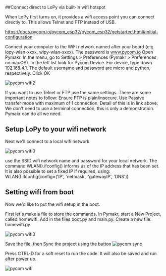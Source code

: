 ##Connect direct to LoPy via built-in wifi hotspot

When LoPy first turns on, it provides a wifi access point you can connect directly to.  This allows Telnet and FTP instead of USB.

https://docs.pycom.io/pycom_esp32/pycom_esp32/getstarted.html#initial-configuration

Connect your computer to the WiFi network named after your board (e.g. lopy-wlan-xxxx, wipy-wlan-xxxx). The password is www.pycom.io
Open Pymakr.
In the menu, go to Settings > Preferences (Pymakr > Preferences on macOS).
In the left list look for Pycom Device.
For device, type down 192.168.4.1. The default username and password are micro and python, respectively.
Click OK

![pycom wifi2](https://cloud.githubusercontent.com/assets/22086010/22530879/b706cbd0-e942-11e6-834b-07a59a1a17ff.png)

If you want to use Telnet or FTP use the same settings.  There are some important notes to follow:  Ensure FTP is plain/insecure.  Use Passive transfer mode with maximum of 1 connection.  Detail of this is in link above.  We don't need to use a terminal connection, this is only a demonstration.  Pymakr can do all we need.

##  Setup LoPy to your wifi network

Next we'll connect to a local wifi network.

![pycom wifi0](https://cloud.githubusercontent.com/assets/22086010/22532084/ef50f298-e949-11e6-826c-83ce3dd58db8.png)

use the SSID wifi network name and password for your local network.
The command WLAN().ifconfig() informs us of the IP address that has been set.  It is also possible to set a fixed IP if required, using:  WLAN().ifconfig(config=('IP', 'netmask', 'gatewayIP', 'DNS'))

## Setting wifi from boot

Now we'd like to put the wifi setup in the boot.

First let's make a file to store the commands.  In Pymakr, start a New Project, called homewifi.  Add in the files boot.py and main.py.
Create a new file:  homewifi.py

![pycom wifi3](https://cloud.githubusercontent.com/assets/22086010/22532405/ca270d20-e94b-11e6-9fbf-3ecc20ec4b16.png)

Save the file, then Sync the project using the button  ![pycom sync](https://cloud.githubusercontent.com/assets/22086010/22532452/046d398c-e94c-11e6-9d42-430064f33c67.PNG)

Press CTRL-D for a soft reset to run the code.  It will also be saved and run after power up.

![pycom wifi](https://cloud.githubusercontent.com/assets/22086010/22529345/fa263920-e93b-11e6-9d96-b82c8daa90fa.png)
